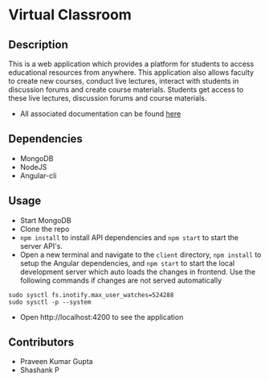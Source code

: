 # Virtual Classroom

## Description

This is a web application which provides a platform for students to access educational resources from anywhere. This application also allows faculty to create new courses, conduct live lectures, interact with students in discussion forums and create course materials. Students get access to these live lectures, discussion forums and course materials.

- All associated documentation can be found [here](https://drive.google.com/drive/folders/1HZ6Zh-cSdluLqlHWCUeUqqI8nQdRhZO5?usp=sharing)

## Dependencies

- MongoDB
- NodeJS
- Angular-cli

## Usage

- Start MongoDB
- Clone the repo
- `npm install` to install API dependencies and `npm start` to start the server API's.
- Open a new terminal and navigate to the `client` directory, `npm install` to setup the Angular dependencies, and `npm start` to start the local development server which auto loads the changes in frontend.
  Use the following commands if changes are not served automatically

```
sudo sysctl fs.inotify.max_user_watches=524288
sudo sysctl -p --system
```

- Open http://localhost:4200 to see the application

## Contributors

- Praveen Kumar Gupta
- Shashank P
